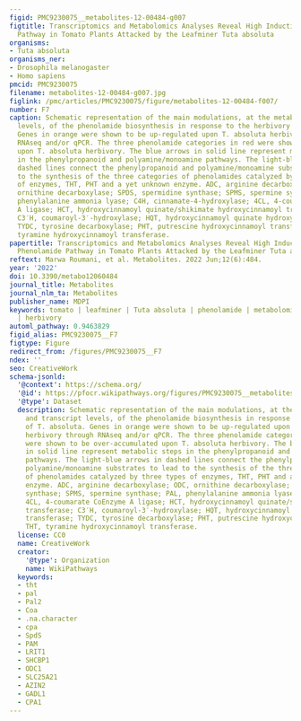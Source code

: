 ```yaml
---
figid: PMC9230075__metabolites-12-00484-g007
figtitle: Transcriptomics and Metabolomics Analyses Reveal High Induction of the Phenolamide
  Pathway in Tomato Plants Attacked by the Leafminer Tuta absoluta
organisms:
- Tuta absoluta
organisms_ner:
- Drosophila melanogaster
- Homo sapiens
pmcid: PMC9230075
filename: metabolites-12-00484-g007.jpg
figlink: /pmc/articles/PMC9230075/figure/metabolites-12-00484-f007/
number: F7
caption: Schematic representation of the main modulations, at the metabolite and transcript
  levels, of the phenolamide biosynthesis in response to the herbivory of T. absoluta.
  Genes in orange were shown to be up-regulated upon T. absoluta herbivory through
  RNAseq and/or qPCR. The three phenolamide categories in red were shown to be over-accumulated
  upon T. absoluta herbivory. The blue arrows in solid line represent metabolic steps
  in the phenylpropanoid and polyamine/monoamine pathways. The light-blue arrows in
  dashed lines connect the phenylpropanoid and polyamine/monoamine substrates to lead
  to the synthesis of the three categories of phenolamides catalyzed by three types
  of enzymes, THT, PHT and a yet unknown enzyme. ADC, arginine decarboxylase; ODC,
  ornithine decarboxylase; SPDS, spermidine synthase; SPMS, spermine synthase; PAL,
  phenylalanine ammonia lyase; C4H, cinnamate-4-hydroxylase; 4CL, 4-coumarate CoEnzyme
  A ligase; HCT, hydroxycinnamoyl quinate/shikimate hydroxycinnamoyl transferase;
  C3′H, coumaroyl-3′-hydroxylase; HQT, hydroxycinnamoyl quinate hydroxycinnamoyl transferase;
  TYDC, tyrosine decarboxylase; PHT, putrescine hydroxycinnamoyl transferase; THT,
  tyramine hydroxycinnamoyl transferase.
papertitle: Transcriptomics and Metabolomics Analyses Reveal High Induction of the
  Phenolamide Pathway in Tomato Plants Attacked by the Leafminer Tuta absoluta.
reftext: Marwa Roumani, et al. Metabolites. 2022 Jun;12(6):484.
year: '2022'
doi: 10.3390/metabo12060484
journal_title: Metabolites
journal_nlm_ta: Metabolites
publisher_name: MDPI
keywords: tomato | leafminer | Tuta absoluta | phenolamide | metabolomics | transcriptomics
  | herbivory
automl_pathway: 0.9463829
figid_alias: PMC9230075__F7
figtype: Figure
redirect_from: /figures/PMC9230075__F7
ndex: ''
seo: CreativeWork
schema-jsonld:
  '@context': https://schema.org/
  '@id': https://pfocr.wikipathways.org/figures/PMC9230075__metabolites-12-00484-g007.html
  '@type': Dataset
  description: Schematic representation of the main modulations, at the metabolite
    and transcript levels, of the phenolamide biosynthesis in response to the herbivory
    of T. absoluta. Genes in orange were shown to be up-regulated upon T. absoluta
    herbivory through RNAseq and/or qPCR. The three phenolamide categories in red
    were shown to be over-accumulated upon T. absoluta herbivory. The blue arrows
    in solid line represent metabolic steps in the phenylpropanoid and polyamine/monoamine
    pathways. The light-blue arrows in dashed lines connect the phenylpropanoid and
    polyamine/monoamine substrates to lead to the synthesis of the three categories
    of phenolamides catalyzed by three types of enzymes, THT, PHT and a yet unknown
    enzyme. ADC, arginine decarboxylase; ODC, ornithine decarboxylase; SPDS, spermidine
    synthase; SPMS, spermine synthase; PAL, phenylalanine ammonia lyase; C4H, cinnamate-4-hydroxylase;
    4CL, 4-coumarate CoEnzyme A ligase; HCT, hydroxycinnamoyl quinate/shikimate hydroxycinnamoyl
    transferase; C3′H, coumaroyl-3′-hydroxylase; HQT, hydroxycinnamoyl quinate hydroxycinnamoyl
    transferase; TYDC, tyrosine decarboxylase; PHT, putrescine hydroxycinnamoyl transferase;
    THT, tyramine hydroxycinnamoyl transferase.
  license: CC0
  name: CreativeWork
  creator:
    '@type': Organization
    name: WikiPathways
  keywords:
  - tht
  - pal
  - Pal2
  - Coa
  - .na.character
  - cpa
  - SpdS
  - PAM
  - LRIT1
  - SHCBP1
  - ODC1
  - SLC25A21
  - AZIN2
  - GADL1
  - CPA1
---
```

